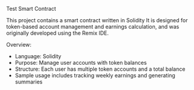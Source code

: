 Test Smart Contract 

This project contains a smart contract written in Solidity It is designed for token-based account management and earnings calculation, and was originally developed using the Remix IDE.

Overview: 

- Language: Solidity
- Purpose: Manage user accounts with token balances
- Structure: Each user has multiple token accounts and a total balance
- Sample usage includes tracking weekly earnings and generating summaries



